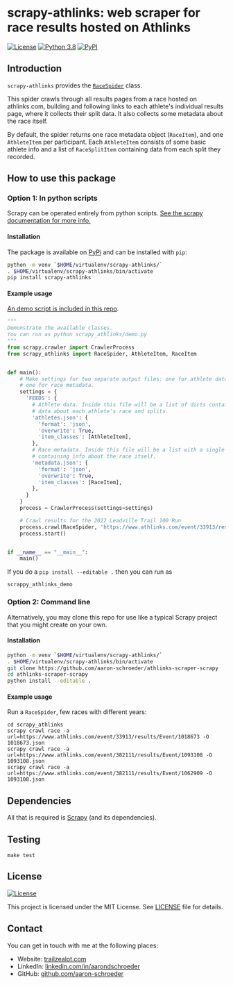 # scrapy-athlinks: web scraper for race results hosted on Athlinks

[![License](https://img.shields.io/github/license/aaron-schroeder/athlinks-scraper-scrapy)](LICENSE)
[![Python 3.8](https://img.shields.io/badge/python-3.8-blue.svg)](https://www.python.org/downloads/release/python-3810/)
[![PyPI](https://img.shields.io/pypi/v/scrapy-athlinks.svg)](https://pypi.python.org/pypi/scrapy-athlinks/)

<!--## Documentation

The official documentation is hosted on readthedocs.io: https://athlinks-scraper-scrapy.readthedocs.io/en/stable. -->

## Introduction

`scrapy-athlinks` provides the [`RaceSpider`](scrapy_athlinks/spiders/race.py) class.

This spider crawls through all results pages from a race hosted on athlinks.com,
building and following links to each athlete's individual results page, where it
collects their split data. It also collects some metadata about the race itself.

By default, the spider returns one race metadata object (`RaceItem`), and one
`AthleteItem` per participant. 
Each `AthleteItem` consists of some basic athlete info and a list of `RaceSplitItem`
containing data from each split they recorded.

## How to use this package

### Option 1: In python scripts

Scrapy can be operated entirely from python scripts.
[See the scrapy documentation for more info.](https://docs.scrapy.org/en/latest/topics/practices.html#run-scrapy-from-a-script)

#### Installation

The package is available on [PyPi](https://pypi.org/project/scrapy-athlinks) and can be installed with `pip`:

```sh
python -m venv `$HOME/virtualenv/scrapy-athlinks/`
. $HOME/virtualenv/scrapy-athlinks/bin/activate
pip install scrapy-athlinks
```

#### Example usage

[An demo script is included in this repo](scrapy_athlinks/demo.py).

```python
"""
Demonstrate the available classes.
You can run as python scrapy_athlinks/demo.py
"""
from scrapy.crawler import CrawlerProcess
from scrapy_athlinks import RaceSpider, AthleteItem, RaceItem


def main():
    # Make settings for two separate output files: one for athlete data,
    # one for race metadata.
    settings = {
      'FEEDS': {
        # Athlete data. Inside this file will be a list of dicts containing
        # data about each athlete's race and splits.
        'athletes.json': {
          'format': 'json',
          'overwrite': True,
          'item_classes': [AthleteItem],
        },
        # Race metadata. Inside this file will be a list with a single dict
        # containing info about the race itself.
        'metadata.json': {
          'format': 'json',
          'overwrite': True,
          'item_classes': [RaceItem],
        },
      }
    }
    process = CrawlerProcess(settings=settings)

    # Crawl results for the 2022 Leadville Trail 100 Run
    process.crawl(RaceSpider, 'https://www.athlinks.com/event/33913/results/Event/1018673/')
    process.start()


if __name__ == "__main__":
    main()
```

If you do a ```pip install --editable .``` then you can run as

```shell
scrappy_athlinks_demo
```

### Option 2: Command line

Alternatively, you may clone this repo for use like a typical Scrapy project
that you might create on your own.

#### Installation

```sh
python -m venv `$HOME/virtualenv/scrapy-athlinks/`
. $HOME/virtualenv/scrapy-athlinks/bin/activate
git clone https://github.com/aaron-schroeder/athlinks-scraper-scrapy
cd athlinks-scraper-scrapy
python install --editable .
```

#### Example usage

Run a `RaceSpider`, few races with different years:

```shell
cd scrapy_athlinks
scrapy crawl race -a url=https://www.athlinks.com/event/33913/results/Event/1018673 -O 1018673.json
scrapy crawl race -a url=https://www.athlinks.com/event/382111/results/Event/1093108 -O 1093108.json
scrapy crawl race -a url=https://www.athlinks.com/event/382111/results/Event/1062909 -O 1093108.json
```

## Dependencies

All that is required is [Scrapy](https://scrapy.org/) (and its dependencies).

## Testing

```
make test
```

## License

[![License](https://img.shields.io/github/license/aaron-schroeder/athlinks-scraper-scrapy)](LICENSE)

This project is licensed under the MIT License. See
[LICENSE](LICENSE) file for details.

## Contact

You can get in touch with me at the following places:

- Website: [trailzealot.com](https://trailzealot.com)
- LinkedIn: [linkedin.com/in/aarondschroeder](https://www.linkedin.com/in/aarondschroeder/)
- GitHub: [github.com/aaron-schroeder](https://github.com/aaron-schroeder)
